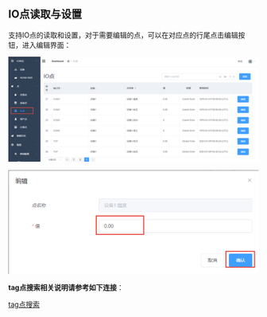 ## IO点读取与设置　


支持IO点的读取和设置，对于需要编辑的点，可以在对应点的行尾点击编辑按钮，进入编辑界面：

![](IOTag_001.png)

![](IOTag_002.png)

__tag点搜索相关说明请参考如下连接__：

[tag点搜索](./tag_search/tag_search.html)

